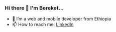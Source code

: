 ### Hi there 👋 I'm Bereket...

<!--
**rav3n11/rav3n11** is a ✨ _special_ ✨ repository because its `README.md` (this file) appears on your GitHub profile.

Here are some ideas to get you started:

-->

- 🔭 I’m a web and mobile developer from Ethiopia 
- 📫 How to reach me: [LinkedIn](https://www.linkedin.com/in/bereket-terefe-2307701a1)
